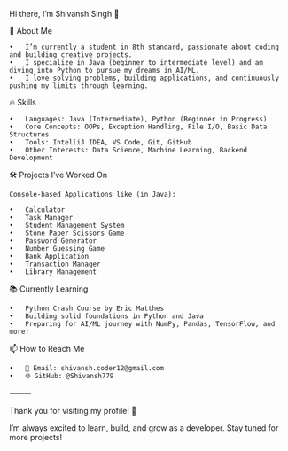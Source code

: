 Hi there, I’m Shivansh Singh 👋

🚀 About Me

	•	I’m currently a student in 8th standard, passionate about coding and building creative projects.
	•	I specialize in Java (beginner to intermediate level) and am diving into Python to pursue my dreams in AI/ML.
	•	I love solving problems, building applications, and continuously pushing my limits through learning.

🔥 Skills

	•	Languages: Java (Intermediate), Python (Beginner in Progress)
	•	Core Concepts: OOPs, Exception Handling, File I/O, Basic Data Structures
	•	Tools: IntelliJ IDEA, VS Code, Git, GitHub
	•	Other Interests: Data Science, Machine Learning, Backend Development

🛠️ Projects I’ve Worked On

	Console-based Applications like (in Java):
 
	•	Calculator
	•	Task Manager
	•	Student Management System
	•	Stone Paper Scissors Game
	•	Password Generator
	•	Number Guessing Game
	•	Bank Application
	•	Transaction Manager
 	•	Library Management

📚 Currently Learning

	•	Python Crash Course by Eric Matthes
	•	Building solid foundations in Python and Java
	•	Preparing for AI/ML journey with NumPy, Pandas, TensorFlow, and more!

📫 How to Reach Me

	•	📩 Email: shivansh.coder12@gmail.com
	•	🌐 GitHub: @Shivansh779

⸻

Thank you for visiting my profile! 🚀

I’m always excited to learn, build, and grow as a developer. Stay tuned for more projects!
